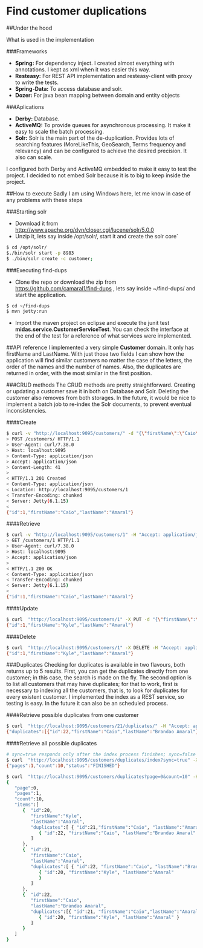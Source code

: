 # Find customer duplications

##Under the hood

What is used in the implementation

###Frameworks
- **Spring:** For dependency inject. I created almost everything with annotations. I kept as xml when it was easier this way.
- **Resteasy:** For REST API implementation and resteasy-client with proxy to write the tests.
- **Spring-Data:** To access database and solr.
- **Dozer:** For java bean mapping between domain and entity objects

###Aplications
- **Derby:** Database.
- **ActiveMQ:** To provide queues for asynchronous processing. It make it easy to scale the batch processing.
- **Solr:** Solr is the main part of the de-duplication. Provides lots of searching features (MoreLikeThis, GeoSearch, Terms frequency and relevancy) and can be configured to achieve the desired precision. It also can scale.

I configured both Derby and ActiveMQ embedded to make it easy to test the project. I decided to not embed Solr because it is to big to keep inside the project.


##How to execute
Sadly I am using Windows here, let me know in case of any problems with these steps

###Starting solr
- Download it from http://www.apache.org/dyn/closer.cgi/lucene/solr/5.0.0
- Unzip it, lets say inside /opt/solr/, start it and create the solr core`
```bash
$ cd /opt/solr/
$./bin/solr start -p 8983
$ ./bin/solr create -c customer;
```
 
###Executing find-dups
- Clone the repo or download the zip from https://github.com/camaral1/find-dups , lets say inside ~/find-dups/ and start the application.
```bash
$ cd ~/find-dups
$ mvn jetty:run
```
- Import the maven project on eclipse and execute the junit test **midas.service.CustomerServiceTest**. You can check the interface at the end of the test for a reference of what services were implemented.

##API reference
I implemented a very simple **Customer** domain. It only has firstName and LastName. With just those two fields I can show how the application will find similar customers no matter the case of the letters, the order of the names and the number of names. Also, the duplicates are returned in order, with the most similar in the first position.

###CRUD methods
The CRUD methods are pretty straightforward. Creating or updating a customer save it in both on Database and Solr. Deleting the customer also removes from both storages. In the future, it would be nice to implement a batch job to re-index the Solr documents, to prevent eventual inconsistencies.

####Create
```bash
$ curl -v "http://localhost:9095/customers/" -d "{\"firstName\":\"Caio\", \"lastName\":\"Amaral\"}" -H "Content-Type: application/json" -H "Accept: application/json"
> POST /customers/ HTTP/1.1
> User-Agent: curl/7.38.0
> Host: localhost:9095
> Content-Type: application/json
> Accept: application/json
> Content-Length: 41
>
< HTTP/1.1 201 Created
< Content-Type: application/json
< Location: http://localhost:9095/customers/1
< Transfer-Encoding: chunked
< Server: Jetty(6.1.15)
<
{"id":1,"firstName":"Caio","lastName":"Amaral"}

```

####Retrieve
```bash
$ curl -v "http://localhost:9095/customers/1" -H "Accept: application/json"
> GET /customers/1 HTTP/1.1
> User-Agent: curl/7.38.0
> Host: localhost:9095
> Accept: application/json
>
< HTTP/1.1 200 OK
< Content-Type: application/json
< Transfer-Encoding: chunked
< Server: Jetty(6.1.15)
<
{"id":1,"firstName":"Caio","lastName":"Amaral"}
```

####Update
```bash
$ curl  "http://localhost:9095/customers/1" -X PUT -d "{\"firstName\":\"Kyle\", \"lastName\":\"Amaral\"}" -H "Content-Type: application/json" -H "Accept: application/json"
{"id":1,"firstName":"Kyle","lastName":"Amaral"}
```

####Delete
```bash
$ curl  "http://localhost:9095/customers/1" -X DELETE -H "Accept: application/json"
{"id":1,"firstName":"Kyle","lastName":"Amaral"}
```

###Duplicates
Checking for duplicates is available in two flavours, both returns up to 5 results. First, you can get the duplicates directly from one customer; in this case, the search is made on the fly. The second option is to list all customers that may have duplicates; for that to work, first is necessary to indexing all the customers, that is, to look for duplicates for every existent customer. I implemented the index as a REST service, so testing is easy. In the future it can also be an scheduled process.

####Retrieve possible duplicates from one customer
```bash
$ curl  "http://localhost:9095/customers/21/duplicates/" -H "Accept: application/json"
{"duplicates":[{"id":22,"firstName":"Caio","lastName":"Brandao Amaral"},{"id":20,"firstName":"Kyle","lastName":"Amaral"}]}
```

####Retrieve all possible duplicates
```bash
# sync=true responds only after the index process finishes; sync=false (default) accepts the request and process it asynchronously
$ curl  "http://localhost:9095/customers/duplicates/index?sync=true" -X POST -H "Accept: application/json"
{"pages":1,"count":10,"status":"FINISHED"}

$ curl  "http://localhost:9095/customers/duplicates?page=0&count=10" -H "Accept: application/json"
{  
   "page":0,
   "pages":1,
   "count":10,
   "items":[  
      {  "id":20,
         "firstName":"Kyle",
         "lastName":"Amaral",
         "duplicates":[ { "id":21,"firstName":"Caio", "lastName":"Amaral"},
            { "id":22, "firstName":"Caio", "lastName":"Brandao Amaral" }
         ]
      },
      {  "id":21,
         "firstName":"Caio",
         "lastName":"Amaral",
         "duplicates":[ { "id":22, "firstName":"Caio", "lastName":"Brandao Amaral"},
            { "id":20, "firstName":"Kyle", "lastName":"Amaral"
            }
         ]
      },
      {  "id":22,
         "firstName":"Caio",
         "lastName":"Brandao Amaral",
         "duplicates":[{ "id":21, "firstName":"Caio","lastName":"Amaral"},
            { "id":20, "firstName":"Kyle", "lastName":"Amaral" }
         ]
      }
   ]
}
```